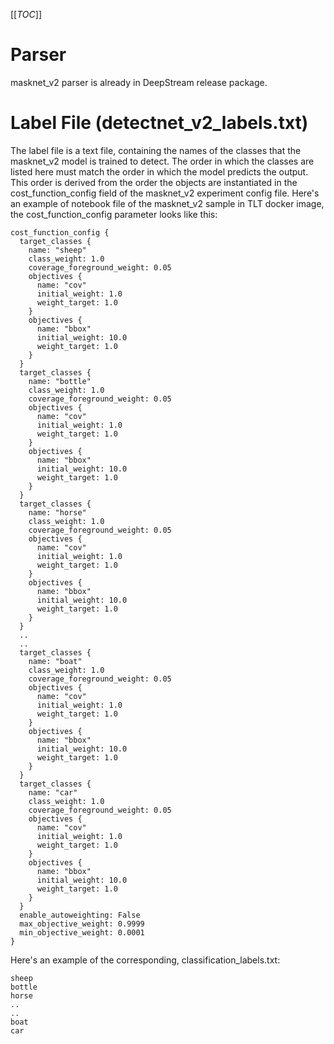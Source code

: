 [[_TOC_]]

# Parser

masknet_v2 parser is already in DeepStream release package.

# Label File (detectnet_v2_labels.txt)

The label file is a text file, containing the names of the classes that the masknet_v2 model is trained to detect. The order in which the classes are listed here must match the order in which the model predicts the output. This order is derived from the order the objects are instantiated in the cost_function_config field of the masknet_v2 experiment config file. Here's an example of notebook file of the masknet_v2 sample in TLT docker image, the cost_function_config parameter looks like this:

```
cost_function_config {
  target_classes {
    name: "sheep"
    class_weight: 1.0
    coverage_foreground_weight: 0.05
    objectives {
      name: "cov"
      initial_weight: 1.0
      weight_target: 1.0
    }
    objectives {
      name: "bbox"
      initial_weight: 10.0
      weight_target: 1.0
    }
  }
  target_classes {
    name: "bottle"
    class_weight: 1.0
    coverage_foreground_weight: 0.05
    objectives {
      name: "cov"
      initial_weight: 1.0
      weight_target: 1.0
    }
    objectives {
      name: "bbox"
      initial_weight: 10.0
      weight_target: 1.0
    }
  }
  target_classes {
    name: "horse"
    class_weight: 1.0
    coverage_foreground_weight: 0.05
    objectives {
      name: "cov"
      initial_weight: 1.0
      weight_target: 1.0
    }
    objectives {
      name: "bbox"
      initial_weight: 10.0
      weight_target: 1.0
    }
  }
  ..
  ..
  target_classes {
    name: "boat"
    class_weight: 1.0
    coverage_foreground_weight: 0.05
    objectives {
      name: "cov"
      initial_weight: 1.0
      weight_target: 1.0
    }
    objectives {
      name: "bbox"
      initial_weight: 10.0
      weight_target: 1.0
    }
  }
  target_classes {
    name: "car"
    class_weight: 1.0
    coverage_foreground_weight: 0.05
    objectives {
      name: "cov"
      initial_weight: 1.0
      weight_target: 1.0
    }
    objectives {
      name: "bbox"
      initial_weight: 10.0
      weight_target: 1.0
    }
  }
  enable_autoweighting: False
  max_objective_weight: 0.9999
  min_objective_weight: 0.0001
}
```

Here's an example of the corresponding, classification_labels.txt:

```
sheep
bottle
horse
..
..
boat
car
```
